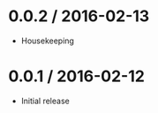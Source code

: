 0.0.2 / 2016-02-13
==================

  * Housekeeping

0.0.1 / 2016-02-12
==================

  * Initial release

